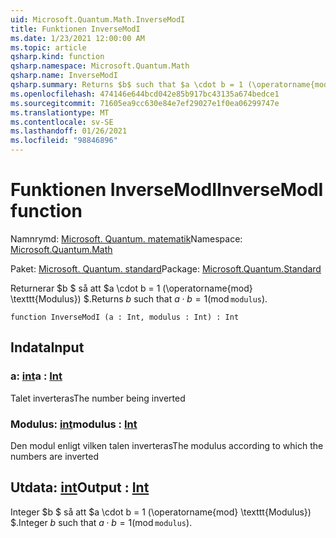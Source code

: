 ```yaml
---
uid: Microsoft.Quantum.Math.InverseModI
title: Funktionen InverseModI
ms.date: 1/23/2021 12:00:00 AM
ms.topic: article
qsharp.kind: function
qsharp.namespace: Microsoft.Quantum.Math
qsharp.name: InverseModI
qsharp.summary: Returns $b$ such that $a \cdot b = 1 (\operatorname{mod} \texttt{modulus})$.
ms.openlocfilehash: 474146e644bcd042e85b917bc43135a674bedce1
ms.sourcegitcommit: 71605ea9cc630e84e7ef29027e1f0ea06299747e
ms.translationtype: MT
ms.contentlocale: sv-SE
ms.lasthandoff: 01/26/2021
ms.locfileid: "98846896"
---
```

# <a name="inversemodi-function"></a><span data-ttu-id="9c50e-102">Funktionen InverseModI</span><span class="sxs-lookup"><span data-stu-id="9c50e-102">InverseModI function</span></span>

<span data-ttu-id="9c50e-103">Namnrymd: [Microsoft. Quantum. matematik](xref:Microsoft.Quantum.Math)</span><span class="sxs-lookup"><span data-stu-id="9c50e-103">Namespace: [Microsoft.Quantum.Math](xref:Microsoft.Quantum.Math)</span></span>

<span data-ttu-id="9c50e-104">Paket: [Microsoft. Quantum. standard](https://nuget.org/packages/Microsoft.Quantum.Standard)</span><span class="sxs-lookup"><span data-stu-id="9c50e-104">Package: [Microsoft.Quantum.Standard](https://nuget.org/packages/Microsoft.Quantum.Standard)</span></span>


<span data-ttu-id="9c50e-105">Returnerar $b $ så att $a \cdot b = 1 (\operatorname{mod} \texttt{Modulus}) $.</span><span class="sxs-lookup"><span data-stu-id="9c50e-105">Returns $b$ such that $a \cdot b = 1 (\operatorname{mod} \texttt{modulus})$.</span></span>

```qsharp
function InverseModI (a : Int, modulus : Int) : Int
```


## <a name="input"></a><span data-ttu-id="9c50e-106">Indata</span><span class="sxs-lookup"><span data-stu-id="9c50e-106">Input</span></span>

### <a name="a--int"></a><span data-ttu-id="9c50e-107">a: [int](xref:microsoft.quantum.lang-ref.int)</span><span class="sxs-lookup"><span data-stu-id="9c50e-107">a : [Int](xref:microsoft.quantum.lang-ref.int)</span></span>

<span data-ttu-id="9c50e-108">Talet inverteras</span><span class="sxs-lookup"><span data-stu-id="9c50e-108">The number being inverted</span></span>


### <a name="modulus--int"></a><span data-ttu-id="9c50e-109">Modulus: [int](xref:microsoft.quantum.lang-ref.int)</span><span class="sxs-lookup"><span data-stu-id="9c50e-109">modulus : [Int](xref:microsoft.quantum.lang-ref.int)</span></span>

<span data-ttu-id="9c50e-110">Den modul enligt vilken talen inverteras</span><span class="sxs-lookup"><span data-stu-id="9c50e-110">The modulus according to which the numbers are inverted</span></span>



## <a name="output--int"></a><span data-ttu-id="9c50e-111">Utdata: [int](xref:microsoft.quantum.lang-ref.int)</span><span class="sxs-lookup"><span data-stu-id="9c50e-111">Output : [Int](xref:microsoft.quantum.lang-ref.int)</span></span>

<span data-ttu-id="9c50e-112">Integer $b $ så att $a \cdot b = 1 (\operatorname{mod} \texttt{Modulus}) $.</span><span class="sxs-lookup"><span data-stu-id="9c50e-112">Integer $b$ such that $a \cdot b = 1 (\operatorname{mod} \texttt{modulus})$.</span></span>